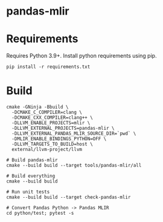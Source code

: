 # pandas-mlir

# Requirements

Requires Python 3.9+. Install python requirements using pip.
```
pip install -r requirements.txt
```

# Build

```
cmake -GNinja -Bbuild \
  -DCMAKE_C_COMPILER=clang \
  -DCMAKE_CXX_COMPILER=clang++ \
  -DLLVM_ENABLE_PROJECTS=mlir \
  -DLLVM_EXTERNAL_PROJECTS=pandas-mlir \
  -DLLVM_EXTERNAL_PANDAS_MLIR_SOURCE_DIR=`pwd` \
  -DMLIR_ENABLE_BINDINGS_PYTHON=OFF \
  -DLLVM_TARGETS_TO_BUILD=host \
  external/llvm-project/llvm

# Build pandas-mlir
cmake --build build --target tools/pandas-mlir/all

# Build everything
cmake --build build

# Run unit tests
cmake --build build --target check-pandas-mlir

# Convert Pandas Python -> Pandas MLIR
cd python/test; pytest -s

```
